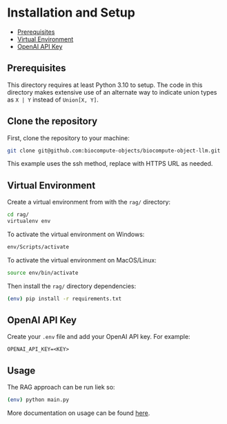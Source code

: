 # Installation and Setup

- [Prerequisites](#prerequisites)
- [Virtual Environment](#virtual-environment)
- [OpenAI API Key](#openai-api-key)

## Prerequisites

This directory requires at least Python 3.10 to setup. The code in this directory makes extensive use of an alternate way to indicate union types as `X | Y` instead of `Union[X, Y]`.

## Clone the repository

First, clone the repository to your machine: 

```bash
git clone git@github.com:biocompute-objects/biocompute-object-llm.git
```

This example uses the ssh method, replace with HTTPS URL as needed.

## Virtual Environment

Create a virtual environment from with the `rag/` directory:

```bash
cd rag/
virtualenv env
```

To activate the virtual environment on Windows:

```bash
env/Scripts/activate
```

To activate the virtual environment on MacOS/Linux:

```bash
source env/bin/activate 
```

Then install the `rag/` directory dependencies:

```bash
(env) pip install -r requirements.txt
```

## OpenAI API Key

Create your `.env` file and add your OpenAI API key. For example:

```.env
OPENAI_API_KEY=<KEY>
```

## Usage

The RAG approach can be run liek so: 

```bash
(env) python main.py
```

More documentation on usage can be found [here](./usage.md).
